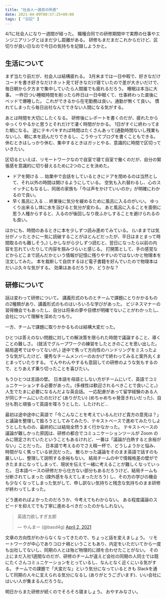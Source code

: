 ```yaml
---
title: "社会人一週目の所感"
date: 2021-04-09T00:57:25+09:00
tags: [ "日記" ]
---
```


4/1に社会人になり一週間が経った。
職種合同での研修期間中で実際の仕事やエンジニアリングとはまだ少し距離がある。 
研修もまだまだこれからだけど、区切りが良い日なので今日の気持ちを記録しようかと。

## 生活について

まず当たり前だが、社会人は結構疲れる。
3月末までは一日中暇で、好きなだけコードを書き好きなだけネット見て好きなだけ寝ていたので差が大きいだけで、毎日朝から夕方まで集中していたら人間誰でも疲れるだろう。
睡眠は本当に大事。
一昨日つい睡眠時間を削ったら昨日は一日中眠くて、仕事終わった直後にベッドで爆睡した。
これができるから在宅勤務は良い。通勤が無くて良い。
慣れてしまったら毎日出社なんてできない人間になる気がする。


あとは時間を大切にしたくなる。
研修後にレポートを書くのだが、疲れたからゆっくりやるかと思うとそれだけで凄く時間がかかる。
1日がすぐに終わってまた朝になる。
逆にテキパキすれば時間はたくさんあって(通勤時間ないし残業もないし)、朝に本を読んだりできるし、こうやってブログを書くこともできる。休むときはしっかり休む、集中するときはガッとやる、意識的に時間で区切っていきたい。


区切るといえば、リモートワークなので自室で寝て自室で働くのだが、自分の緊張感を意識的に切り替えるために2つのことを決めた。
-  ドアを開ける ...
始業中で会話をしているときにドアを閉めるのは当然として、それ以外の時間は開けるようにしている。
空気も入れ替わるし、心のスイッチにもなるし、同居の家族も「今は声をかけていいのか」が明確にわかるので良い。
-  早く風呂に入る ...
終業後に気分を緩めるために風呂に入るのがいい。
ゆっくり出来るし体に水を浴びると気分が変わる。
あと風呂に入ることを面倒に思う人種からすると、入るのが後回しなり夜ふかしすることを避けられるのも良い。


ほかにも、時間のあるときに本を少しずつ読み進めてみている。
(いままでは気分がノッたときに一気に読破することがほとんどだったが、平日はまとまって時間取るのも難しそう。)
しかしながら少しずつ読むと、翌日になったら以前の内容を忘れていたりして内容を掴みづらいと感じる。
打開策として、手の感覚などからどこまで読んだかという情報が記憶に残りやすいのではないかと物理本を注文してみた。
本を裁断して自炊するほど電子書籍を好んでいたので物理本はだいぶ久々な気がする。
効果はあるだろうか、どうかな？


## 研修について

話は変わって研修について。
講義形式のものとチームで課題にとりかかるものの2種類があり、講義形式のものはいろいろな学びがあった。
ビジネスマナーの習得機会でもあったし、自分は将来の夢や目標が明確でないことがわかったし、会社について理解を深めたつもり。

一方、チームで課題に取りかかるものは結構大変だった。

ひとつは答えのない問題に対しての解決策を限られた時間で議論すること、導くことの難しさ。
(就活でグループワークの練習をしたときのことを思い出した。結局選考ではやってないが。)
途中で焦って方向性のハンドリングをミスったような気がしたけど、優秀なチームメンバーのおかげで終わってみると案外丸くまとまっていたりする。
てんやわんやするも意図しての研修のような気もするので、とりあえず乗り切ったことを喜びたい。

もうひとつは言語の壁。
日本語を母語としない方がチームにいて、英語でコミュニケーションする必要があった。(多様性は歓迎されるべきことで良いこと。)
人生でたまに必要になるんだよな英会話。
一応配慮があって留学経験のある人が同じチームにいたのだけど (ありがたい) (めちゃめちゃ発音きれいだった)、自分も割と頑張って英語を喋ろうとした、したけれど...

最初は途中途中に英語で「今こんなことを考えているんだけど貴方の意見は？」と議論を整理して振ろうとしてみてみたり、テキストベースで進めてみたりしようとしたものの、最終的には結局全然うまく行かなかった。
テキストベースの議論が難しかった原因は、研修の都合でコミュニケーションツールが Zoom のみに限定されていたということもあるけれど、一番は「議論が白熱すると余裕がない」ことだった。
日本語で考えるのでさえ精一杯で、どうしようかと悩み、時間がなく焦っている状況だった。
散らかった議論をそのまま英語で話すのも厳しいし、整理して説明する余裕もない。
結局チームの中で情報格差の壁ができたままになってしまって、現状を伝えて一緒に考えることが難しくなっていった。
日本語ベースの研修だから仕方ない部分もあるだろうけど、結局チームも分断されてしまった (疎外感を与えてしまっただろう) し、その方の学びの機会も少なくなってしまった気がして、申し訳ない気持ちと残念な気持ちのまま研修が終わってしまった。

どう進めればよかったのだろうか、今考えてもわからない。
ある程度議論のスピードを抑えてでも丁寧に進めるべきだったのかもしれない。

<blockquote class="twitter-tweet"><p lang="ja" dir="ltr">英語力欲しすぎ太郎</p>&mdash; やんまー (@basd4g) <a href="https://twitter.com/basd4g/status/1377835243336425473?ref_src=twsrc%5Etfw">April 2, 2021</a></blockquote> <script async src="https://platform.twitter.com/widgets.js" charset="utf-8"></script>

文章の方向性がわからなくなってきたので、ちょっと話を変えましょう。
リモートワークが中心でありコロナ禍ということもあり、内定をいただいてから一度も出社してないし、同期の人とは殆ど物理的に顔を合わせたことがない。
その上にまだ入社1週間なのだが、研修のチームが違えど会社の同期の人同士では既にたくさんコミュニケーションをとっているし、なんとなく近くにいる気がする。
チームでの課題で「大変だな」という気分になっているときも Slackを通して同期の人々に支えられる気分になるし (ありがとうございます)、いい会社にはいい人が集まるんだろうな。

明日からまた研修が続くのでそろそろ寝ましょう。
おやすみなさい。
